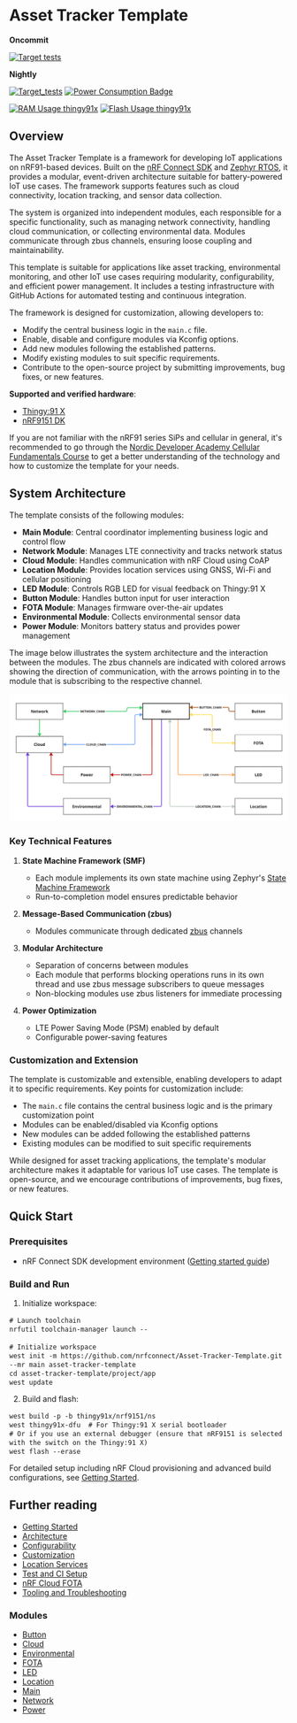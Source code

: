 # Asset Tracker Template

**Oncommit**

[![Target tests](https://github.com/nrfconnect/Asset-Tracker-Template/actions/workflows/build-and-target-test.yml/badge.svg)](https://github.com/nrfconnect/Asset-Tracker-Template/actions/workflows/build-and-target-test.yml)

**Nightly**

[![Target_tests](https://github.com/nrfconnect/Asset-Tracker-Template/actions/workflows/build-and-target-test.yml/badge.svg?event=schedule)](https://github.com/nrfconnect/Asset-Tracker-Template/actions/workflows/build-and-target-test.yml?query=branch%3Amain+event%3Aschedule)
[![Power Consumption Badge](https://img.shields.io/endpoint?url=https://nrfconnect.github.io/Asset-Tracker-Template/power_badge.json)](https://nrfconnect.github.io/Asset-Tracker-Template/power_measurements_plot.html)

[![RAM Usage thingy91x](https://img.shields.io/endpoint?url=https://nrfconnect.github.io/Asset-Tracker-Template/ram_badge.json)](https://nrfconnect.github.io/Asset-Tracker-Template/ram_history_plot.html)
[![Flash Usage thingy91x](https://img.shields.io/endpoint?url=https://nrfconnect.github.io/Asset-Tracker-Template/flash_badge.json)](https://nrfconnect.github.io/Asset-Tracker-Template/flash_history_plot.html)

## Overview

The Asset Tracker Template is a framework for developing IoT applications on nRF91-based devices. Built on the [nRF Connect SDK](https://www.nordicsemi.com/Products/Development-software/nRF-Connect-SDK) and [Zephyr RTOS](https://docs.zephyrproject.org/latest/), it provides a modular, event-driven architecture suitable for battery-powered IoT use cases. The framework supports features such as cloud connectivity, location tracking, and sensor data collection.

The system is organized into independent modules, each responsible for a specific functionality, such as managing network connectivity, handling cloud communication, or collecting environmental data. Modules communicate through zbus channels, ensuring loose coupling and maintainability.

This template is suitable for applications like asset tracking, environmental monitoring, and other IoT use cases requiring modularity, configurability, and efficient power management. It includes a testing infrastructure with GitHub Actions for automated testing and continuous integration.

The framework is designed for customization, allowing developers to:

* Modify the central business logic in the `main.c` file.
* Enable, disable and configure modules via Kconfig options.
* Add new modules following the established patterns.
* Modify existing modules to suit specific requirements.
* Contribute to the open-source project by submitting improvements, bug fixes, or new features.

**Supported and verified hardware**:

* [Thingy:91 X](https://www.nordicsemi.com/Products/Development-hardware/Nordic-Thingy-91-X)
* [nRF9151 DK](https://www.nordicsemi.com/Products/Development-hardware/nRF9151-DK)

If you are not familiar with the nRF91 series SiPs and cellular in general, it's recommended to go through the [Nordic Developer Academy Cellular Fundamentals Course](https://academy.nordicsemi.com/courses/cellular-iot-fundamentals) to get a better understanding of the technology and how to customize the template for your needs.

## System Architecture

The template consists of the following modules:

* **Main Module**: Central coordinator implementing business logic and control flow
* **Network Module**: Manages LTE connectivity and tracks network status
* **Cloud Module**: Handles communication with nRF Cloud using CoAP
* **Location Module**: Provides location services using GNSS, Wi-Fi and cellular positioning
* **LED Module**: Controls RGB LED for visual feedback on Thingy:91 X
* **Button Module**: Handles button input for user interaction
* **FOTA Module**: Manages firmware over-the-air updates
* **Environmental Module**: Collects environmental sensor data
* **Power Module**: Monitors battery status and provides power management

The image below illustrates the system architecture and the interaction between the modules.
The zbus channels are indicated with colored arrows showing the direction of communication, with the arrows pointing in to the module that is subscribing to the respective channel.

![System overview](docs/images/system_overview.png)

### Key Technical Features

1. **State Machine Framework (SMF)**
   * Each module implements its own state machine using Zephyr's [State Machine Framework](https://docs.nordicsemi.com/bundle/ncs-latest/page/zephyr/services/smf/index.html)
   * Run-to-completion model ensures predictable behavior

2. **Message-Based Communication (zbus)**
   * Modules communicate through dedicated [zbus](https://docs.nordicsemi.com/bundle/ncs-latest/page/zephyr/services/zbus/index.html) channels

3. **Modular Architecture**
   * Separation of concerns between modules
   * Each module that performs blocking operations runs in its own thread and use zbus message subscribers to queue messages
   * Non-blocking modules use zbus listeners for immediate processing

4. **Power Optimization**
   * LTE Power Saving Mode (PSM) enabled by default
   * Configurable power-saving features

### Customization and Extension

The template is customizable and extensible, enabling developers to adapt it to specific requirements. Key points for customization include:

* The `main.c` file contains the central business logic and is the primary customization point
* Modules can be enabled/disabled via Kconfig options
* New modules can be added following the established patterns
* Existing modules can be modified to suit specific requirements

While designed for asset tracking applications, the template's modular architecture makes it adaptable for various IoT use cases. The template is open-source, and we encourage contributions of improvements, bug fixes, or new features.

## Quick Start

### Prerequisites

* nRF Connect SDK development environment ([Getting started guide](https://docs.nordicsemi.com/bundle/ncs-latest/page/nrf/installation.html))

### Build and Run

1. Initialize workspace:

```shell
# Launch toolchain
nrfutil toolchain-manager launch --

# Initialize workspace
west init -m https://github.com/nrfconnect/Asset-Tracker-Template.git --mr main asset-tracker-template
cd asset-tracker-template/project/app
west update
```

2. Build and flash:

```shell
west build -p -b thingy91x/nrf9151/ns
west thingy91x-dfu  # For Thingy:91 X serial bootloader
# Or if you use an external debugger (ensure that nRF9151 is selected with the switch on the Thingy:91 X)
west flash --erase
```

For detailed setup including nRF Cloud provisioning and advanced build configurations, see [Getting Started](docs/common/getting_started.md).

## Further reading

* [Getting Started](docs/common/getting_started.md)
* [Architecture](docs/common/architecture.md)
* [Configurability](docs/common/configurability.md)
* [Customization](docs/common/customization.md)
* [Location Services](docs/common/location_services.md)
* [Test and CI Setup](docs/common/test_and_ci_setup.md)
* [nRF Cloud FOTA](docs/common/nrfcloud_fota.md)
* [Tooling and Troubleshooting](docs/common/tooling_troubleshooting.md)

### Modules

* [Button](docs/modules/button.md)
* [Cloud](docs/modules/cloud.md)
* [Environmental](docs/modules/environmental.md)
* [FOTA](docs/modules/fota.md)
* [LED](docs/modules/led.md)
* [Location](docs/modules/location.md)
* [Main](docs/modules/main.md)
* [Network](docs/modules/network.md)
* [Power](docs/modules/power.md)
